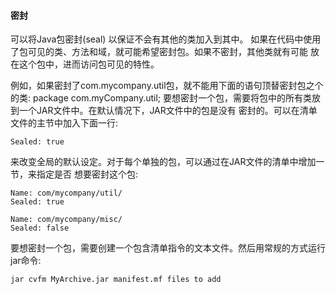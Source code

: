 #### 密封
可以将Java包密封(seal) 以保证不会有其他的类加入到其中。
如果在代码中使用了包可见的类、方法和域，就可能希望密封包。如果不密封，其他类就有可能
放在这个包中，进而访问包可见的特性。

例如，如果密封了com.mycompany.util包，就不能用下面的语句顶替密封包之个的类:
package com.myCompany.util;
要想密封一个包，需要将包中的所有类放到一个JAR文件中。在默认情况下，JAR文件中的包是没有
密封的。可以在清单文件的主节中加入下面一行:
```
Sealed: true
```
来改变全局的默认设定。对于每个单独的包，可以通过在JAR文件的清单中增加一节，来指定是否
想要密封这个包:
```
Name: com/mycompany/util/
Sealed: true

Name: com/mycompany/misc/
Sealed: false
```
要想密封一个包，需要创建一个包含清单指令的文本文件。然后用常规的方式运行jar命令:
```shell
jar cvfm MyArchive.jar manifest.mf files to add 
```
